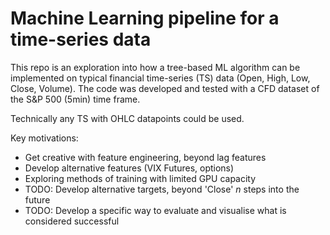 # Machine Learning pipeline for a time-series data

This repo is an exploration into how a tree-based ML algorithm can be implemented on typical financial time-series (TS) data (Open, High, Low, Close, Volume). The code was developed and tested with a CFD dataset of the S&P 500 (5min) time frame.

Technically any TS with OHLC datapoints could be used.

Key motivations:
- Get creative with feature engineering, beyond lag features
- Develop alternative features (VIX Futures, options)
- Exploring methods of training with limited GPU capacity 
- TODO: Develop alternative targets, beyond 'Close' *n* steps into the future
- TODO: Develop a specific way to evaluate and visualise what is considered successful
